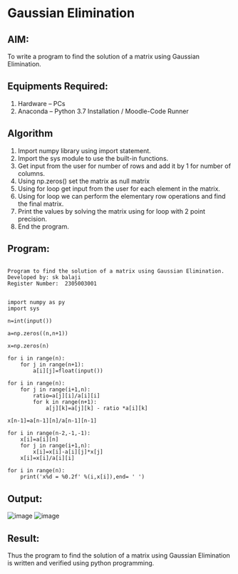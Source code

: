# Gaussian Elimination


## AIM:

To write a program to find the solution of a matrix using Gaussian Elimination.


## Equipments Required:

1. Hardware – PCs
2. Anaconda – Python 3.7 Installation / Moodle-Code Runner



## Algorithm

1. Import numpy library using import statement.
2. Import the sys module to use the built-in functions.
3. Get input from the user for number of rows and add it by 1 for number of columns.
4. Using np.zeros() set the matrix as null matrix
5. Using for loop get input from the user for each element in the matrix.
6. Using for loop we can perform the elementary row operations and find the final matrix.
7. Print the values by solving the matrix using for loop with 2 point precision.
8. End the program.


## Program:

```

Program to find the solution of a matrix using Gaussian Elimination.
Developed by: sk balaji
Register Number:  2305003001


import numpy as py
import sys

n=int(input())

a=np.zeros((n,n+1))

x=np.zeros(n)

for i in range(n):
    for j in range(n+1):
        a[i][j]=float(input())

for i in range(n):
    for j in range(i+1,n):
        ratio=a[j][i]/a[i][i]
        for k in range(n+1):
            a[j][k]=a[j][k] - ratio *a[i][k]

x[n-1]=a[n-1][n]/a[n-1][n-1]

for i in range(n-2,-1,-1):
    x[i]=a[i][n]
    for j in range(i+1,n):
        x[i]=x[i]-a[i][j]*x[j]
    x[i]=x[i]/a[i][i]

for i in range(n):
    print('x%d = %0.2f' %(i,x[i]),end= ' ')

```

## Output:

![image](https://github.com/sk040506/Gaussian/assets/155505137/7c56d0cc-0c05-4c3c-9c0a-7b8b91f20b61)
![image](https://github.com/sk040506/Gaussian/assets/155505137/03dfa649-0642-4df9-ab39-6d59249d3f67)




## Result:

Thus the program to find the solution of a matrix using Gaussian Elimination is written and verified using python programming.

